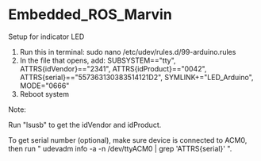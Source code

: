 # Embedded_ROS_Marvin
Setup for indicator LED

1. Run this in terminal: 
        sudo nano /etc/udev/rules.d/99-arduino.rules
2. In the file that opens, add: 
        SUBSYSTEM=="tty", ATTRS{idVendor}=="2341", ATTRS{idProduct}=="0042", ATTRS{serial}=="557363130383514121D2", SYMLINK+="LED_Arduino", MODE="0666"
3. Reboot system

Note:

Run "lsusb" to get the idVendor and idProduct.

To get serial number (optional), make sure device is connected to ACM0, then run " udevadm info -a -n /dev/ttyACM0 | grep 'ATTRS{serial}' ".
